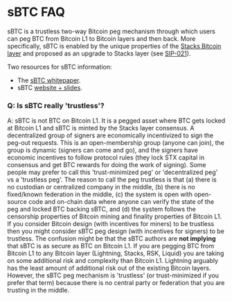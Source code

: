 # sBTC FAQ

sBTC is a trustless two-way Bitcoin peg mechanism through which users can peg BTC from Bitcoin L1 to Bitcoin layers and then back. More specifically, sBTC is enabled by the unique properties of the [Stacks Bitcoin layer](https://stacks.co/stacks.pdf) and proposed as an upgrade to Stacks layer (see [SIP-021](https://github.com/stacksgov/sips/blob/56b73eada5ef1b72376f4a230949297b3edcc562/sips/sip-021/sip-021-trustless-two-way-peg-for-bitcoin.md)). 

Two resources for sBTC information:

- The [sBTC whitepaper](https://stacks.co/sbtc.pdf).
- sBTC [website + slides](https://stacks.co/sbtc).

### Q: Is sBTC really 'trustless'? 

A: sBTC is not BTC on Bitcoin L1. It is a pegged asset where BTC gets locked at Bitcoin L1 and sBTC is minted by the Stacks layer consensus. A decentralized group of signers are economically incentivized to sign the peg-out requests. This is an open-membership group (anyone can join), the group is dynamic (signers can come and go), and the signers have economic incentives to follow protocol rules (they lock STX capital in consensus and get BTC rewards for doing the work of signing). Some people may prefer to call this 'trust-minimized peg' or 'decentralized peg' vs a 'trustless peg'. The reason to call the peg trustless is that (a) there is no custodian or centralized company in the middle, (b) there is no fixed/known federation in the middle, (c) the system is open with open-source code and on-chain data where anyone can verify the state of the peg and locked BTC backing sBTC, and (d) the system follows the censorship properties of Bitcoin mining and finality properties of Bitcoin L1. If you consider Bitcoin design (with incentives for miners) to be trustless then you might consider sBTC peg design (with incentives for signers) to be trustless. The confusion might be that the sBTC authors are **not implying** that sBTC is as secure as BTC on Bitcoin L1. If you are pegging BTC from Bitcoin L1 to any Bitcoin layer (Lightning, Stacks, RSK, Liquid) you are taking on some additional risk and complexity than Bitcoin L1. Lightning arguably has the least amount of additional risk out of the existing Bitcoin layers. However, the sBTC peg mechanism is 'trustless' (or trust-minimized if you prefer that term) because there is no central party or federation that you are trusting in the middle.
